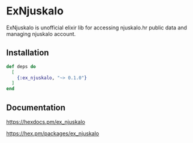 # ExNjuskalo

ExNjuskalo is unofficial elixir lib for accessing njuskalo.hr public data and managing njuskalo account.

## Installation

```elixir
def deps do
  [
    {:ex_njuskalo, "~> 0.1.0"}
  ]
end
```

## Documentation

<https://hexdocs.pm/ex_njuskalo>

<https://hex.pm/packages/ex_njuskalo>
